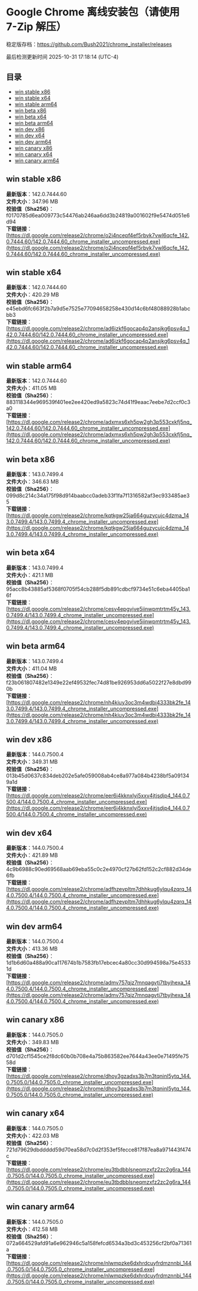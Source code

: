 # Google Chrome 离线安装包（请使用 7-Zip 解压）
稳定版存档：<https://github.com/Bush2021/chrome_installer/releases>

最后检测更新时间
2025-10-31 17:18:14 (UTC-4)

## 目录
* [win stable x86](https://github.com/Bush2021/chrome_installer?tab=readme-ov-file#win-stable-x86)
* [win stable x64](https://github.com/Bush2021/chrome_installer?tab=readme-ov-file#win-stable-x64)
* [win stable arm64](https://github.com/Bush2021/chrome_installer?tab=readme-ov-file#win-stable-arm64)
* [win beta x86](https://github.com/Bush2021/chrome_installer?tab=readme-ov-file#win-beta-x86)
* [win beta x64](https://github.com/Bush2021/chrome_installer?tab=readme-ov-file#win-beta-x64)
* [win beta arm64](https://github.com/Bush2021/chrome_installer?tab=readme-ov-file#win-beta-arm64)
* [win dev x86](https://github.com/Bush2021/chrome_installer?tab=readme-ov-file#win-dev-x86)
* [win dev x64](https://github.com/Bush2021/chrome_installer?tab=readme-ov-file#win-dev-x64)
* [win dev arm64](https://github.com/Bush2021/chrome_installer?tab=readme-ov-file#win-dev-arm64)
* [win canary x86](https://github.com/Bush2021/chrome_installer?tab=readme-ov-file#win-canary-x86)
* [win canary x64](https://github.com/Bush2021/chrome_installer?tab=readme-ov-file#win-canary-x64)
* [win canary arm64](https://github.com/Bush2021/chrome_installer?tab=readme-ov-file#win-canary-arm64)

## win stable x86
**最新版本**：142.0.7444.60  
**文件大小**：347.96 MB  
**校验值（Sha256）**：f0170785d6ea009773c54476ab246aa6dd3b24819a001602f9e5474d051e6d94  
**下载链接**：[https://dl.google.com/release2/chrome/o2i4ncepf4ef5rbvk7vwl6qcfe_142.0.7444.60/142.0.7444.60_chrome_installer_uncompressed.exe](https://dl.google.com/release2/chrome/o2i4ncepf4ef5rbvk7vwl6qcfe_142.0.7444.60/142.0.7444.60_chrome_installer_uncompressed.exe)  

## win stable x64
**最新版本**：142.0.7444.60  
**文件大小**：420.29 MB  
**校验值（Sha256）**：e45ebd6fc663f2b7a9d5e7525e77094658258e430d14c6bf48088928b1abcbb3  
**下载链接**：[https://dl.google.com/release2/chrome/ad6izkf6gocap4p2ansjkg6psv4q_142.0.7444.60/142.0.7444.60_chrome_installer_uncompressed.exe](https://dl.google.com/release2/chrome/ad6izkf6gocap4p2ansjkg6psv4q_142.0.7444.60/142.0.7444.60_chrome_installer_uncompressed.exe)  

## win stable arm64
**最新版本**：142.0.7444.60  
**文件大小**：411.05 MB  
**校验值（Sha256）**：883118344e969539f401ee2ee420ed9a5823c74d41f9eaac7eebe7d2ccf0c3a0  
**下载链接**：[https://dl.google.com/release2/chrome/adxmxs6xh5pw2gh3p553cxkfj5nq_142.0.7444.60/142.0.7444.60_chrome_installer_uncompressed.exe](https://dl.google.com/release2/chrome/adxmxs6xh5pw2gh3p553cxkfj5nq_142.0.7444.60/142.0.7444.60_chrome_installer_uncompressed.exe)  

## win beta x86
**最新版本**：143.0.7499.4  
**文件大小**：346.63 MB  
**校验值（Sha256）**：099d8c214c34a175f98d914baabcc0adeb33f1fa7f1316582af3ec933485ae35  
**下载链接**：[https://dl.google.com/release2/chrome/kqtkgw25ja664guzycujc4dzma_143.0.7499.4/143.0.7499.4_chrome_installer_uncompressed.exe](https://dl.google.com/release2/chrome/kqtkgw25ja664guzycujc4dzma_143.0.7499.4/143.0.7499.4_chrome_installer_uncompressed.exe)  

## win beta x64
**最新版本**：143.0.7499.4  
**文件大小**：421.1 MB  
**校验值（Sha256）**：95acc8b43885af5368f0705f54cb288f5db891cdbcf9734e51c6eba4405ba16f  
**下载链接**：[https://dl.google.com/release2/chrome/cesv4epgvjve5iinwpmtrtm45y_143.0.7499.4/143.0.7499.4_chrome_installer_uncompressed.exe](https://dl.google.com/release2/chrome/cesv4epgvjve5iinwpmtrtm45y_143.0.7499.4/143.0.7499.4_chrome_installer_uncompressed.exe)  

## win beta arm64
**最新版本**：143.0.7499.4  
**文件大小**：411.04 MB  
**校验值（Sha256）**：f23b061807482e1349e22ef49532fec74d81be926953dd6a5022f27e8dbd990b  
**下载链接**：[https://dl.google.com/release2/chrome/nh4kiuy3oc3m4wdbi4333bk2fe_143.0.7499.4/143.0.7499.4_chrome_installer_uncompressed.exe](https://dl.google.com/release2/chrome/nh4kiuy3oc3m4wdbi4333bk2fe_143.0.7499.4/143.0.7499.4_chrome_installer_uncompressed.exe)  

## win dev x86
**最新版本**：144.0.7500.4  
**文件大小**：349.31 MB  
**校验值（Sha256）**：013b45d0637c834deb202e5afe059008ab4ce8a977a084b4238bf5a091349a1d  
**下载链接**：[https://dl.google.com/release2/chrome/eer6i4kknxlyi5xxv4jtjsdjp4_144.0.7500.4/144.0.7500.4_chrome_installer_uncompressed.exe](https://dl.google.com/release2/chrome/eer6i4kknxlyi5xxv4jtjsdjp4_144.0.7500.4/144.0.7500.4_chrome_installer_uncompressed.exe)  

## win dev x64
**最新版本**：144.0.7500.4  
**文件大小**：421.89 MB  
**校验值（Sha256）**：4c9b6988c90ed69568aab69eba55c0c2e4970cf27b62fd152c2cf882d34de6fb  
**下载链接**：[https://dl.google.com/release2/chrome/adfhzevpltm7dhhkug6ylqu4zqrq_144.0.7500.4/144.0.7500.4_chrome_installer_uncompressed.exe](https://dl.google.com/release2/chrome/adfhzevpltm7dhhkug6ylqu4zqrq_144.0.7500.4/144.0.7500.4_chrome_installer_uncompressed.exe)  

## win dev arm64
**最新版本**：144.0.7500.4  
**文件大小**：413.36 MB  
**校验值（Sha256）**：1d1b6d60a488a90ca117674b1b7583fb17ebcec4a80cc30d994598a75e45331d  
**下载链接**：[https://dl.google.com/release2/chrome/admv757qjz7mnqagvtj7tbyjhexa_144.0.7500.4/144.0.7500.4_chrome_installer_uncompressed.exe](https://dl.google.com/release2/chrome/admv757qjz7mnqagvtj7tbyjhexa_144.0.7500.4/144.0.7500.4_chrome_installer_uncompressed.exe)  

## win canary x86
**最新版本**：144.0.7505.0  
**文件大小**：349.83 MB  
**校验值（Sha256）**：d701d2cf1545ce2f8dc60b0b708e4a75b863582ee7644a43ee0e71495fe7558d  
**下载链接**：[https://dl.google.com/release2/chrome/dhoy3gzadxs3b7m3tqninl5ytq_144.0.7505.0/144.0.7505.0_chrome_installer_uncompressed.exe](https://dl.google.com/release2/chrome/dhoy3gzadxs3b7m3tqninl5ytq_144.0.7505.0/144.0.7505.0_chrome_installer_uncompressed.exe)  

## win canary x64
**最新版本**：144.0.7505.0  
**文件大小**：422.03 MB  
**校验值（Sha256）**：721d79629dbddddd59d70ea58d7c0d2f353ef5fecce817f87ea8a971443f474c  
**下载链接**：[https://dl.google.com/release2/chrome/eu3tbdbblsneqmzxfz2zc2g6ra_144.0.7505.0/144.0.7505.0_chrome_installer_uncompressed.exe](https://dl.google.com/release2/chrome/eu3tbdbblsneqmzxfz2zc2g6ra_144.0.7505.0/144.0.7505.0_chrome_installer_uncompressed.exe)  

## win canary arm64
**最新版本**：144.0.7505.0  
**文件大小**：412.58 MB  
**校验值（Sha256）**：072a664529afd91a6e962946c5a158fefcd6534a3bd3c453256cf2bf0a71361a  
**下载链接**：[https://dl.google.com/release2/chrome/nlwmpzke6dxhrdcuyfrdmznnbi_144.0.7505.0/144.0.7505.0_chrome_installer_uncompressed.exe](https://dl.google.com/release2/chrome/nlwmpzke6dxhrdcuyfrdmznnbi_144.0.7505.0/144.0.7505.0_chrome_installer_uncompressed.exe)  


